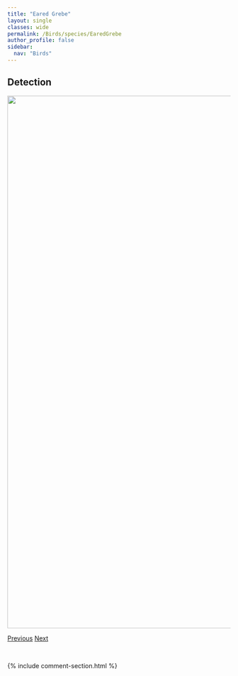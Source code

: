 ```yaml
---
title: "Eared Grebe"
layout: single
classes: wide
permalink: /Birds/species/EaredGrebe
author_profile: false
sidebar:
  nav: "Birds"
---
```


<h2>Detection</h2>

<a href="https://drive.google.com/uc?export=view&id=1Hcs-WvBhp0bXUuSjL8Ni-sRYuWSwyZF-">
<img src="https://drive.google.com/uc?export=view&id=1Hcs-WvBhp0bXUuSjL8Ni-sRYuWSwyZF-" height = "1200" width = "800">
</a>


<a href="/DevelopmentWebsite/Birds/species/DuskyFlycatcher" class="pagination--pager" title="Empidonax oberholseri">Previous</a> <a href="/DevelopmentWebsite/Birds/species/EasternKingbird" class="pagination--pager" title="Tyrannus tyrannus">Next</a>

<p>&nbsp;</p>

{% include comment-section.html %}
